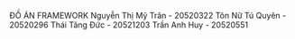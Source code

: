 ĐỒ ÁN FRAMEWORK
Nguyễn Thị Mỹ Trân - 20520322
Tôn Nữ Tú Quyên - 20520296
Thái Tăng Đức - 20521203
Trần Anh Huy - 20520551

